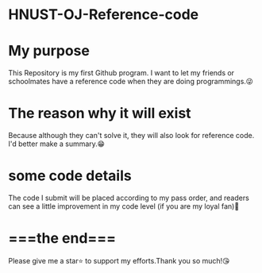 # HNUST-OJ-Reference-code
# My purpose
This Repository is my first Github program.
I want to let my friends or schoolmates have a reference code when they are doing programmings.😜
# The reason why it will exist
Because although they can't solve it, they will also look for reference code. I'd better make a summary.😁
# some code details
The code I submit will be placed according to my pass order, and readers can see a little improvement in my code level (if you are my loyal fan)🤔
# ===the end===
Please give me a star⭐ to support my efforts.Thank you so much!😘

